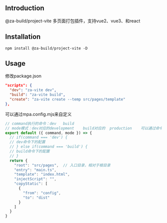## Introduction
@za-build/project-vite 多页面打包插件，支持vue2、vue3、和react
## Installation
```
npm install @za-build/project-vite -D
```
## Usage
修改package.json
```json
"scripts": {
  "dev": "za-vite dev",
  "build": "za-vite build",
  "create": "za-vite create --temp src/pages/template"
},
```
可以通过mpa.config.mjs来自定义
```mjs
// command执行的命令：dev   build
// mode模式：dev对应的development    build对应的  production    可以通过命令行参数--mode自定义 
export default ({ command, mode }) => {
  // if(command === 'dev') {
  // dev命令下的配置
  // } else if(command === 'build') {
  // build命令下的配置
  // }
  return {
    "root": "src/pages",  // 入口目录，相对于根目录
    "entry": "main.ts",
    "template": "index.html",
    "injectScript": "",
    "copyStatic": [
      {
        "from": "config",
        "to": "dist"
      }
    ]
  }
}
```
